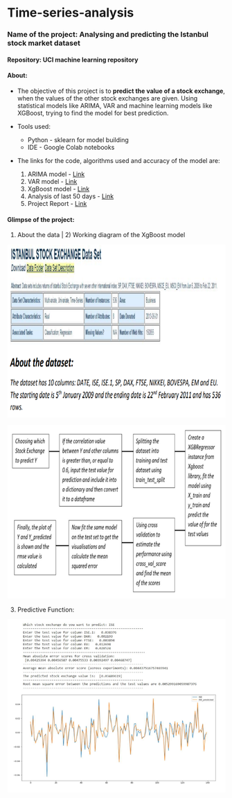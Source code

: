 # Time-series-analysis
### Name of the project: Analysing and predicting the Istanbul stock market dataset
#### Repository: UCI machine learning repository 
#### About: 
- The objective of this project is to **predict the value of a stock exchange**, when the values of 
the other stock exchanges are given. Using statistical models like ARIMA, VAR and machine 
learning models like XGBoost, trying to find the model for best prediction.

- Tools used:
    - Python - sklearn for model building
    - IDE - Google Colab notebooks

-   The links for the code, algorithms used and accuracy of the model are:
    1) ARIMA model - [Link](https://github.com/JayB-7/Time-series-analysis/blob/main/ISE_analysis_ARIMA.ipynb)
    2) VAR model - [Link](https://github.com/JayB-7/Time-series-analysis/blob/main/multivariate_analysis_ISE.ipynb)
    3) XgBoost model - [Link](https://github.com/JayB-7/Time-series-analysis/blob/main/xgboost_predictionfunc.ipynb)
    4) Analysis of last 50 days - [Link](https://github.com/JayB-7/Time-series-analysis/blob/main/Analysis_last50days_ISE.ipynb)
    5) Project Report - [Link](https://github.com/JayB-7/Time-series-analysis/blob/main/project_report.pdf)


#### Glimpse of the project:
1) About the data    |    2) Working diagram of the XgBoost model

<p align="center">
<img src="readme_templates/time-series-3.png" width="600" height="400"/>
</p>
<p align="center">
<img src="readme_templates/time-series-1.PNG" width="600" height="400"/>
</p>

3) Predictive Function:

<p align="center">
<img src="readme_templates/time-series-2.png" width="600" height="400"/>
</p>


   


 
